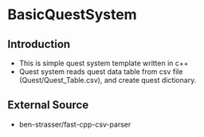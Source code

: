 # BasicQuestSystem

## Introduction
- This is simple quest system template written in c++
- Quest system reads quest data table from csv file (Quest/Quest_Table.csv), and create quest dictionary.

## External Source
- ben-strasser/fast-cpp-csv-parser
